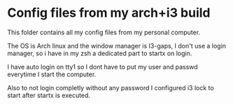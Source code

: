 # Config files from my arch+i3 build

This folder contains all my config files from my personal computer.

The OS is Arch linux and the window manager is I3-gaps, I don't use
a login manager, so i have in my zsh a dedicated part to startx on login.

I have auto login on tty1 so I dont have to put my user and passwd everytime I start
the computer.

Also to not login completly without any password I configured i3 lock to start after
startx is executed.
